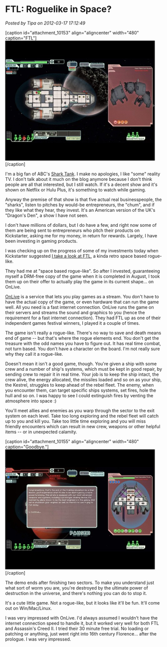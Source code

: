# FTL: Roguelike in Space?

*Posted by Tipa on 2012-03-17 17:12:49*

[caption id="attachment\_10153" align="aligncenter" width="480" caption="FTL"][![](../uploads/2012/03/OnLive-2012-03-17-12-57-21-64-480x384.jpg "FTL")](../uploads/2012/03/OnLive-2012-03-17-12-57-21-64.jpg)[/caption]

I'm a big fan of ABC's [Shark Tank](http://abc.go.com/shows/shark-tank/). I make no apologies, I like "some" reality TV. I don't talk about it much on the blog anymore because I don't think people are all that interested, but I still watch. If it's a decent show and it's shown on Netflix or Hulu Plus, it's something to watch while gaming.

Anyway the premise of that show is that five actual real businesspeople, the "sharks", listen to pitches by would-be entrepreneurs, the "chum", and if they like what they hear, they invest. It's an American version of the UK's "Dragon's Den", a show I have not seen.

I don't have millions of dollars, but I do have a few, and right now some of them are being sent to entrepreneurs who pitch their products on Kickstarter, asking me for my money, in return for rewards. Largely, I have been investing in gaming products.

I was checking up on the progress of some of my investments today when Kickstarter suggested [I take a look at FTL](http://www.kickstarter.com/projects/64409699/ftl-faster-than-light), a kinda retro space based rogue-like.

They had me at "space based rogue-like". So after I invested, guaranteeing myself a DRM-free copy of the game when it is completed in August, I took them up on their offer to actually play the game in its current shape... on OnLive.

[OnLive](http://www.onlive.com/) is a service that lets you play games as a stream. You don't have to have the actual copy of the game, or even hardware that can run the game well. All you need is a fast internet connection. OnLive runs the game on their servers and streams the sound and graphics to you (hence the requirement for a fast internet connection). They had FTL up as one of their independent games festival winners, I played it a couple of times.

The game isn't really a rogue-like. There's no way to save and death means end of game -- but that's where the rogue elements end. You don't get the treasure with the odd names you have to figure out. It has real time combat, not turn based. You don't have a character on the board. I'm not really sure why they call it a rogue-like.

Doesn't mean it isn't a good game, though. You're given a ship with some crew and a number of ship's systems, which must be kept in good repair, by sending crew to repair it in real time. Your job is to keep the ship intact, the crew alive, the energy allocated, the missiles loaded and so on as your ship, the Kestrel, struggles to keep ahead of the rebel fleet. The enemy, when you encounter them, can target specific ships systems, set fires, hole the hull and so on. I was happy to see I could extinguish fires by venting the atmosphere into space :)

You'll meet allies and enemies as you warp through the sector to the exit system on each level. Take too long exploring and the rebel fleet will catch up to you and kill you. Take too little time exploring and you will miss friendly encounters which can result in new crew, weapons or other helpful items -- or in unexpected calamity.

[caption id="attachment\_10155" align="aligncenter" width="480" caption="Goodbye."][![](../uploads/2012/03/OnLive-2012-03-17-13-11-50-78-480x384.jpg "Goodbye.")](../uploads/2012/03/OnLive-2012-03-17-13-11-50-78.jpg)[/caption]

The demo ends after finishing two sectors. To make you understand just what sort of worm you are, you're destroyed by the ultimate power of destruction in the universe, and there's nothing you can do to stop it.

It's a cute little game. Not a rogue-like, but it looks like it'll be fun. It'll come out on Win/Mac/Linux.

I was very impressed with OnLive. I'd always assumed I wouldn't have the internet connection speed to handle it, but it worked very well for both FTL and Assassin's Creed II. I tried their 30 minute free trial. No loading or patching or anything, just went right into 16th century Florence... after the prologue. I was very impressed.
